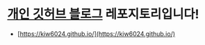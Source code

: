 # **[개인 깃허브 블로그](https://kiw6024.github.io/) 레포지토리입니다!**

- [https://kiw6024.github.io/](https://kiw6024.github.io/)